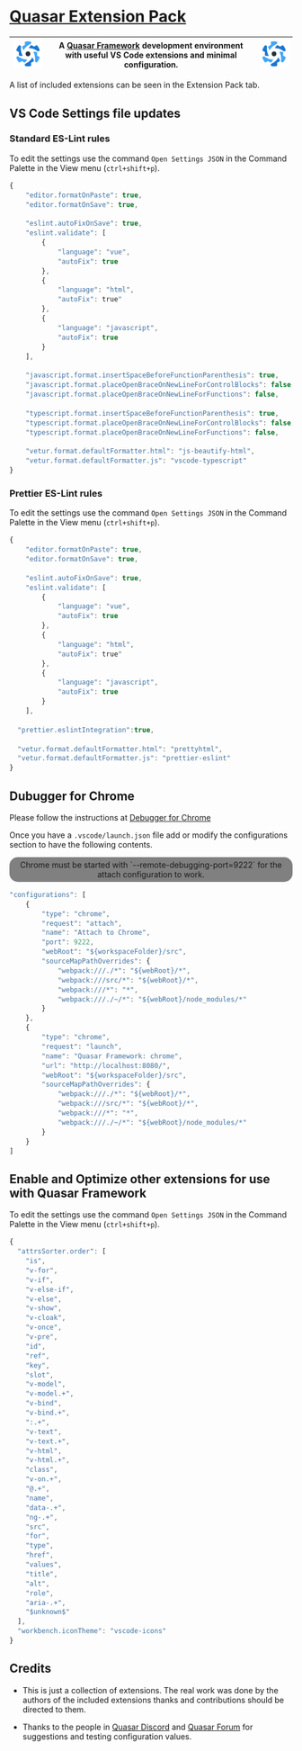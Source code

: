 
# [Quasar Extension Pack](https://marketplace.visualstudio.com/items?itemName=sskwrl.quasar-extension-pack)

[![quasar-logo](images/quasar-logo.png)](https://quasar.dev) | A [Quasar Framework](https://quasar.dev) development environment with useful VS Code extensions and minimal configuration. | [![quasar-logo](images/quasar-logo.png)](https://quasar.dev)
:-:|:-:|:-:

A list of included extensions can be seen in the Extension Pack tab.

## VS Code Settings file updates

### Standard ES-Lint rules

To edit the settings use the command `Open Settings JSON` in the Command Palette in the View menu (`ctrl+shift+p`).

```js
{
    "editor.formatOnPaste": true,
    "editor.formatOnSave": true,

    "eslint.autoFixOnSave": true,
    "eslint.validate": [
        {
            "language": "vue",
            "autoFix": true
        },
        {
            "language": "html",
            "autoFix": true"
        },
        {
            "language": "javascript",
            "autoFix": true
        }
    ],

    "javascript.format.insertSpaceBeforeFunctionParenthesis": true,
    "javascript.format.placeOpenBraceOnNewLineForControlBlocks": false,
    "javascript.format.placeOpenBraceOnNewLineForFunctions": false,

    "typescript.format.insertSpaceBeforeFunctionParenthesis": true,
    "typescript.format.placeOpenBraceOnNewLineForControlBlocks": false,
    "typescript.format.placeOpenBraceOnNewLineForFunctions": false,

    "vetur.format.defaultFormatter.html": "js-beautify-html",
    "vetur.format.defaultFormatter.js": "vscode-typescript"
}
```
### Prettier ES-Lint rules

To edit the settings use the command `Open Settings JSON` in the Command Palette in the View menu (`ctrl+shift+p`).

```js
{
    "editor.formatOnPaste": true,
    "editor.formatOnSave": true,

    "eslint.autoFixOnSave": true,
    "eslint.validate": [
        {
            "language": "vue",
            "autoFix": true
        },
        {
            "language": "html",
            "autoFix": true"
        },
        {
            "language": "javascript",
            "autoFix": true
        }
    ],

  "prettier.eslintIntegration":true,

  "vetur.format.defaultFormatter.html": "prettyhtml",
  "vetur.format.defaultFormatter.js": "prettier-eslint"
}
```
## Dubugger for Chrome

Please follow the instructions at [Debugger for Chrome](https://marketplace.visualstudio.com/items?itemName=msjsdiag.debugger-for-chrome)

Once you have a `.vscode/launch.json` file add or modify the configurations section to have the following contents.

<div style="background-color:grey;text-align:center;padding:5px;border-radius:15px";border:2px solid>Chrome must be started with `--remote-debugging-port=9222` for the attach configuration to work.</div>

```js
"configurations": [
    {
        "type": "chrome",
        "request": "attach",
        "name": "Attach to Chrome",
        "port": 9222,
        "webRoot": "${workspaceFolder}/src",
        "sourceMapPathOverrides": {
            "webpack:///./*": "${webRoot}/*",
            "webpack:///src/*": "${webRoot}/*",
            "webpack:///*": "*",
            "webpack:///./~/*": "${webRoot}/node_modules/*"
        }
    },
    {
        "type": "chrome",
        "request": "launch",
        "name": "Quasar Framework: chrome",
        "url": "http://localhost:8080/",
        "webRoot": "${workspaceFolder}/src",
        "sourceMapPathOverrides": {
            "webpack:///./*": "${webRoot}/*",
            "webpack:///src/*": "${webRoot}/*",
            "webpack:///*": "*",
            "webpack:///./~/*": "${webRoot}/node_modules/*"
        }
    }
]
```

## Enable and Optimize other extensions for use with Quasar Framework

To edit the settings use the command `Open Settings JSON` in the Command Palette in the View menu (`ctrl+shift+p`).

```js
{
  "attrsSorter.order": [
    "is",
    "v-for",
    "v-if",
    "v-else-if",
    "v-else",
    "v-show",
    "v-cloak",
    "v-once",
    "v-pre",
    "id",
    "ref",
    "key",
    "slot",
    "v-model",
    "v-model.+",
    "v-bind",
    "v-bind.+",
    ":.+",
    "v-text",
    "v-text.+",
    "v-html",
    "v-html.+",
    "class",
    "v-on.+",
    "@.+",
    "name",
    "data-.+",
    "ng-.+",
    "src",
    "for",
    "type",
    "href",
    "values",
    "title",
    "alt",
    "role",
    "aria-.+",
    "$unknown$"
  ],
  "workbench.iconTheme": "vscode-icons"
}
```

## Credits

- This is just a collection of extensions.  The real work was done by the authors of the included extensions thanks and contributions should be directed to them.

- Thanks to the people in [Quasar Discord](https://chat.quasar.dev) and [Quasar Forum](https://forum.quasar.dev) for suggestions and testing configuration values.